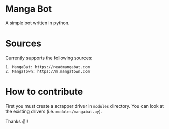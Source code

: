 # Manga Bot

A simple bot written in python.

# Sources

Currently supports the following sources:

    1. MangaBat: https://readmangabat.com
    2. MangaTown: https://m.mangatown.com  

# How to contribute

First you must create a scrapper driver in `modules` directory. You can look at the existing drivers (i.e. `modules/mangabat.py`).

Thanks ✌️!!